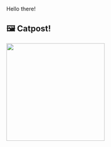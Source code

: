 Hello there!



## 🖼️ Catpost!

<sub>
    <img src="https://cdn2.thecatapi.com/images/a0l.jpg" height="256">
</sub>

